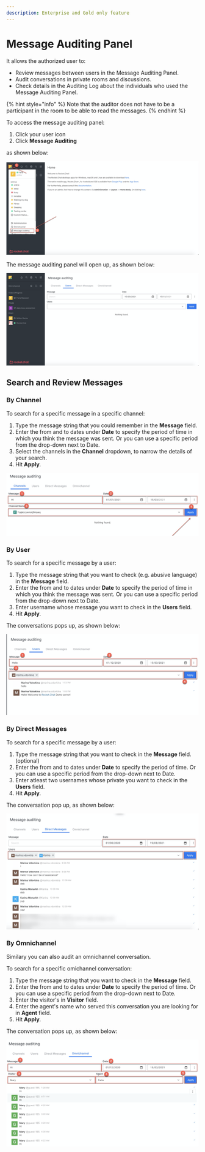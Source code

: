 ```yaml
---
description: Enterprise and Gold only feature
---
```


# Message Auditing Panel

It allows the authorized user to:

* Review messages between users in the Message Auditing Panel.
* Audit conversations in private rooms and discussions.
* Check details in the Auditing Log about the individuals who used the Message Auditing Panel.

{% hint style="info" %}
Note that the auditor does not have to be a participant in the room to be able to read the messages.
{% endhint %}

To access the message auditing panel:

1. Click your user icon
2. Click **Message Auditing**

as shown below:

![](<../../.gitbook/assets/image (287).png>)

The message auditing panel will open up, as shown below:

![](<../../.gitbook/assets/image (288).png>)

## Search and Review Messages

### By Channel

To search for a specific message in a specific channel:

1. Type the message string that you could remember in the **Message** field.
2. Enter the from and to dates under **Date** to specify the period of time in which you think the message was sent. Or you can use a specific period from the drop-down next to Date.
3. Select the channels in the **Channel** dropdown, to narrow the details of your search.
4. Hit **Apply**.

![](<../../.gitbook/assets/image (289).png>)

### By User

To search for a specific message by a user:

1. Type the message string that you want to check (e.g. abusive language) in the **Message** field.
2. Enter the from and to dates under **Date** to specify the period of time in which you think the message was sent. Or you can use a specific period from the drop-down next to Date.
3. Enter username whose message you want to check in the **Users** field.
4. Hit **Apply**.

The conversations pops up, as shown below:

![](<../../.gitbook/assets/image (298) (1) (1) (1) (1) (1) (1).png>)

### By Direct Messages

To search for a specific message by a user:

1. Type the message string that you want to check in the **Message** field. (optional)
2. Enter the from and to dates under **Date** to specify the period of time. Or you can use a specific period from the drop-down next to Date.
3. Enter atleast two usernames whose private you want to check in the **Users** field.
4. Hit **Apply**.

The conversation pop up, as shown below:

![](<../../.gitbook/assets/image (294).png>)

### By Omnichannel

Similary you can also audit an omnichannel conversation.

To search for a specific omichannel conversation:

1. Type the message string that you want to check in the **Message** field.
2. Enter the from and to dates under **Date** to specify the period of time. Or you can use a specific period from the drop-down next to Date.
3. Enter the visitor's in **Visitor** field.
4. Enter the agent's name who served this conversation you are looking for in **Agent** field.
5. Hit **Apply**.

The conversation pops up, as shown below:

![](<../../.gitbook/assets/image (295).png>)
